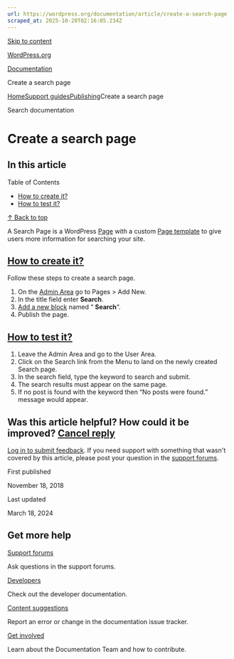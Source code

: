 ```yaml
---
url: https://wordpress.org/documentation/article/create-a-search-page
scraped_at: 2025-10-20T02:16:05.234Z
---
```


[Skip to content](https://wordpress.org/documentation/article/create-a-search-page/#wp--skip-link--target)

[WordPress.org](https://wordpress.org/)

[Documentation](https://wordpress.org/documentation)

Create a search page

[Home](https://wordpress.org/documentation)[Support guides](https://wordpress.org/documentation/support-guides/)[Publishing](https://wordpress.org/documentation/category/publishing/)Create a search page

Search documentation

# Create a search page

## In this article

Table of Contents

- [How to create it?](https://wordpress.org/documentation/article/create-a-search-page/#how-to-create-it)
- [How to test it?](https://wordpress.org/documentation/article/create-a-search-page/#how-to-test-it)

[↑ Back to top](https://wordpress.org/documentation/article/create-a-search-page/#wp--skip-link--target)

A Search Page is a WordPress [Page](https://codex.wordpress.org/Pages) with a custom [Page template](https://codex.wordpress.org/Pages#Page_Templates) to give users more information for searching your site.

## [How to create it?](https://wordpress.org/documentation/article/create-a-search-page/\#how-to-create-it)

Follow these steps to create a search page.

1. On the [Admin Area](https://codex.wordpress.org/Administration%20Screens) go to Pages > Add New.
2. In the title field enter **Search**.
3. [Add a new block](https://wordpress.org/documentation/article/adding-a-new-block/) named “ **Search**“.
4. Publish the page.

## [How to test it?](https://wordpress.org/documentation/article/create-a-search-page/\#how-to-test-it)

1. Leave the Admin Area and go to the User Area.
2. Click on the Search link from the Menu to land on the newly created Search page.
3. In the search field, type the keyword to search and submit.
4. The search results must appear on the same page.
5. If no post is found with the keyword then “No posts were found.” message would appear.

## Was this article helpful? How could it be improved? [Cancel reply](https://wordpress.org/documentation/article/create-a-search-page/\#respond)

[Log in to submit feedback](https://login.wordpress.org/?redirect_to=https%3A%2F%2Fwordpress.org%2Fdocumentation%2Farticle%2Fcreate-a-search-page%2F&locale=en_US). If you need support with something that wasn't covered by this article, please post your question in the [support forums](https://wordpress.org/support/forums/).

First published

November 18, 2018

Last updated

March 18, 2024

## Get more help

[Support forums](https://wordpress.org/support/forums/)

Ask questions in the support forums.

[Developers](https://developer.wordpress.org/)

Check out the developer documentation.

[Content suggestions](https://github.com/WordPress/Documentation-Issue-Tracker/issues)

Report an error or change in the documentation issue tracker.

[Get involved](https://make.wordpress.org/docs/)

Learn about the Documentation Team and how to contribute.